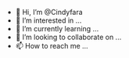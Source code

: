 - 👋 Hi, I’m @Cindyfara
- 👀 I’m interested in ...
- 🌱 I’m currently learning ...
- 💞️ I’m looking to collaborate on ...
- 📫 How to reach me ...

<!---
Cindyfara/Cindyfara is a ✨ special ✨ repository because its `README.md` (this file) appears on your GitHub profile.
You can click the Preview link to take a look at your changes.
--->
